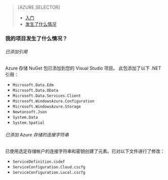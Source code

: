 <properties title="Azure 存储入门" pageTitle="Azure 存储入门" metaKeywords="Azure, Getting Started, Storage" description="" services="storage" documentationCenter="" authors="ghogen, kempb" />

<tags 
wacn.date="04/11/2015"
ms.service="storage" ms.workload="web" ms.tgt_pltfrm="na" ms.devlang="na" ms.topic="article" ms.date="09/17/2014" ms.author="ghogen, kempb"></tags>

> [AZURE.SELECTOR]
>
> -   [入门][入门]
> -   [发生了什么情况][发生了什么情况]

### <span id="whathappened">我的项目发生了什么情况？</span>

###### 已添加引用

Azure 存储 NuGet 包已添加到您的 Visual Studio 项目。
此包添加了以下 .NET 引用：

-   `Microsoft.Data.Edm`
-   `Microsoft.Data.OData`
-   `Microsoft.Data.Services.Client`
-   `Microsoft.WindowsAzure.Configuration`
-   `Microsoft.WindowsAzure.Storage`
-   `Newtonsoft.Json`
-   `System.Data`
-   `System.Spatial`

###### 已添加 Azure 存储的连接字符串

已使用选定存储帐户的连接字符串和密钥创建了元素。已对以下文件进行了修改：

-   `ServiceDefinition.csdef`
-   `ServiceConfiguration.Cloud.cscfg`
-   `ServiceConfiguration.Local.cscfg`

  [入门]: /zh-cn/documentation/articles/vs-storage-cloud-services-getting-started-blobs/
  [发生了什么情况]: /zh-cn/documentation/articles/vs-storage-cloud-services-what-happened/
